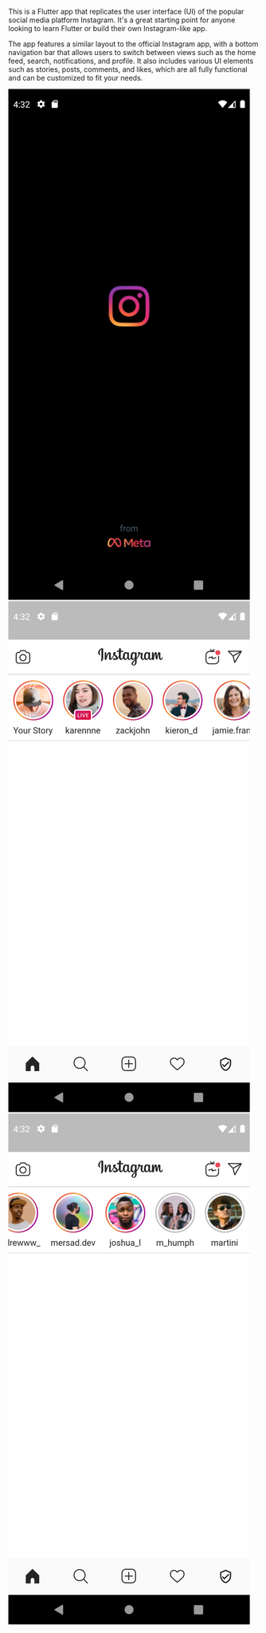 This is a Flutter app that replicates the user interface (UI) of the popular social media platform Instagram. It's a great starting point for anyone looking to learn Flutter or build their own Instagram-like app.

The app features a similar layout to the official Instagram app, with a bottom navigation bar that allows users to switch between views such as the home feed, search, notifications, and profile. It also includes various UI elements such as stories, posts, comments, and likes, which are all fully functional and can be customized to fit your needs.


![Splash Screen](splash_screen.png)
![Home Screen Story List](Home_Screen_Story_List_1.png)
![Home Screen Story List](Home_Screen_Story_List_2.png)